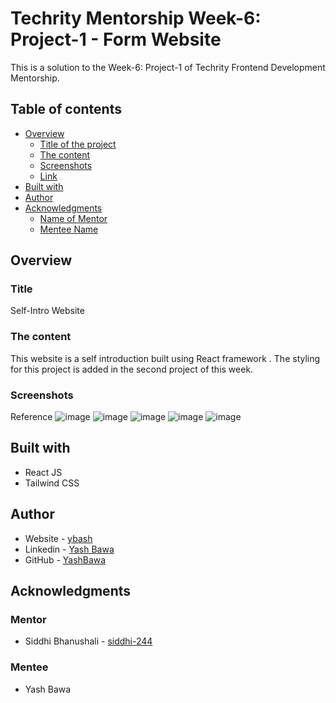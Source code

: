 # Techrity Mentorship Week-6: Project-1 - Form Website

This is a solution to the Week-6: Project-1 of Techrity Frontend Development Mentorship. 

## Table of contents

- [Overview](#overview)
  - [Title of the project](#title)
  - [The content](#the-content)
  - [Screenshots](#screenshots)
  - [Link](#link)
- [Built with](#built-with)
- [Author](#author)
- [Acknowledgments](#acknowledgments)
   - [Name of Mentor](#mentor)
   - [Mentee Name](#mentee)

## Overview

### Title
Self-Intro Website 

### The content

This website is a self introduction built using React framework . The styling for this project is added in the second project of this week.

### Screenshots
Reference 
![image](https://user-images.githubusercontent.com/90853282/194777829-96f2e848-4a6c-4083-a141-38523d386442.png)
![image](https://user-images.githubusercontent.com/90853282/194777835-080cb124-8a45-4baf-87e8-38617b2306c4.png)
![image](https://user-images.githubusercontent.com/90853282/194777848-2d35ff07-9900-49c1-977d-5f93cca99c97.png)
![image](https://user-images.githubusercontent.com/90853282/194777866-bfaa6aed-9a36-4c11-a25c-4613f04f0941.png)
![image](https://user-images.githubusercontent.com/90853282/194777883-251198f0-4a1e-4d76-93c6-936bc77c7c92.png)


## Built with

- React JS 
- Tailwind CSS

## Author

- Website - [ybash](http://ybash-portfolio-website.netlify.app/)
- Linkedin - [Yash Bawa](https://www.linkedin.com/in/yash-bawa-45362121b/)
- GitHub - [YashBawa](https://github.com/YashBawa)

## Acknowledgments

### Mentor
- Siddhi Bhanushali - [siddhi-244](https://github.com/siddhi-244)

### Mentee
- Yash Bawa
